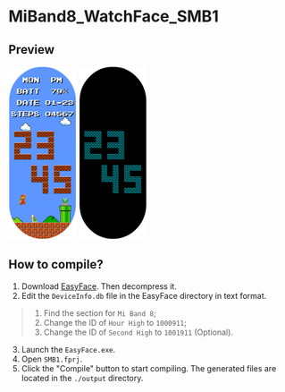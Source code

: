 # MiBand8_WatchFace_SMB1

## Preview

![](images/preview.png)
![](AOD/images/preview.png)

## How to compile?

1. Download [EasyFace](https://github.com/m0tral/EasyFace). Then decompress it.
2. Edit the `DeviceInfo.db` file in the EasyFace directory in text format.

> 1. Find the section for `Mi Band 8`;
> 2. Change the ID of `Hour High` to `1000911`;
> 3. Change the ID of `Second High` to `1001911` (Optional).

3. Launch the `EasyFace.exe`.
4. Open `SMB1.fprj`.
5. Click the "Compile" button to start compiling. The generated files are located in the `./output` directory.
